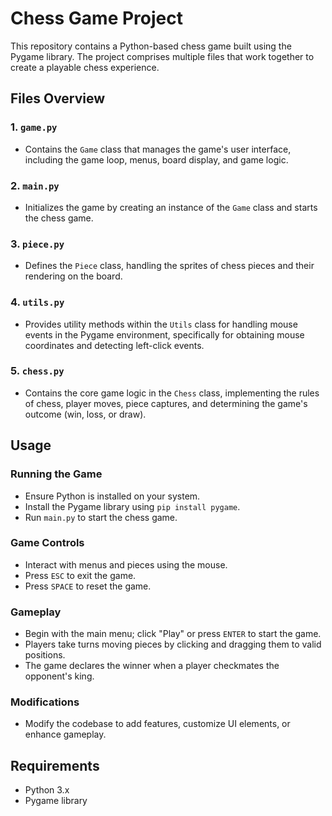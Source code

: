 # Chess Game Project

This repository contains a Python-based chess game built using the Pygame library. The project comprises multiple files that work together to create a playable chess experience.

## Files Overview

### 1. `game.py`
- Contains the `Game` class that manages the game's user interface, including the game loop, menus, board display, and game logic.

### 2. `main.py`
- Initializes the game by creating an instance of the `Game` class and starts the chess game.

### 3. `piece.py`
- Defines the `Piece` class, handling the sprites of chess pieces and their rendering on the board.

### 4. `utils.py`
- Provides utility methods within the `Utils` class for handling mouse events in the Pygame environment, specifically for obtaining mouse coordinates and detecting left-click events.

### 5. `chess.py`
- Contains the core game logic in the `Chess` class, implementing the rules of chess, player moves, piece captures, and determining the game's outcome (win, loss, or draw).

## Usage

### Running the Game
- Ensure Python is installed on your system.
- Install the Pygame library using `pip install pygame`.
- Run `main.py` to start the chess game.

### Game Controls
- Interact with menus and pieces using the mouse.
- Press `ESC` to exit the game.
- Press `SPACE` to reset the game.

### Gameplay
- Begin with the main menu; click "Play" or press `ENTER` to start the game.
- Players take turns moving pieces by clicking and dragging them to valid positions.
- The game declares the winner when a player checkmates the opponent's king.

### Modifications
- Modify the codebase to add features, customize UI elements, or enhance gameplay.

## Requirements
- Python 3.x
- Pygame library
